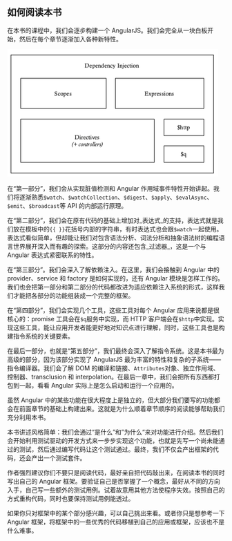 ## 如何阅读本书

在本书的课程中，我们会逐步构建一个 AngularJS。我们会完全从一块白板开始，然后在每个章节逐渐加入各种新特性。

![](/assets/structure_of_angularjs.png)

在“第一部分”，我们会从实现脏值检测和 Angular 作用域事件特性开始讲起。我们将逐渐熟悉`$watch`、`$watchCollection`、`$digest`、`$apply`、`$evalAsync`、`$emit`、`$broadcast`等 API 的内部运行原理。

在“第二部分”，我们会在原有代码的基础上增加对_表达式_的支持，表达式就是我们放在模板中的`{{ }}`花括号内部的字符串，有时表达式也会跟`$watch`一起使用。表达式看似简单，但却能让我们对包含语法分析、词法分析和抽象语法树的编程语言世界展开深入而有趣的探索。这部分的内容还包含_过滤器_，这是一个与 Angular 表达式紧密联系的特性。

在“第三部分”。我们会深入了解依赖注入。在这里，我们会接触到 Angular 中的 provider、service 和 factory 是如何实现的，还有 Angular 模块是怎样工作的。我们也会把第一部分和第二部分的代码都改进为适应依赖注入系统的形式，这样我们才能把各部分的功能组装成一个完整的框架。

在“第四部分”，我们会实现几个工具，这些工具对每个 Angular 应用来说都是很核心的：promise 工具会在`$q`服务中实现，而 HTTP 客户端会在`$http`中实现。实现这些工具，能让应用开发者能更好地对知识点进行理解，同时，这些工具也是构建指令系统的关键要素。

在最后一部分，也就是“第五部分”，我们最终会深入了解指令系统。这是本书最为高级的部分，因为该部分实现了 AngularJS 最为丰富的特性和复杂的子系统——指令编译器。我们会了解 DOM 的编译和链接、`Attributes`对象、独立作用域、控制器、transclusion 和 interpolation。在最后一章中，我们会把所有东西都打包到一起，看看 Angular 实际上是怎么启动和运行一个应用的。

虽然 Angular 中的某些功能在很大程度上是独立的，但大部分我们要写的功能都会在前面章节的基础上构建出来。这就是为什么顺着章节顺序的阅读能够帮助我们充分利用本书。

本书讲述风格简单：我们会通过“是什么”和”为什么“来对功能进行介绍。然后我们会开始利用测试驱动的开发方式来一步步实现这个功能，也就是先写一个尚未能通过的测试，然后通过编写代码让这个测试通过。最终，我们不仅会产出框架的代码，还会产出一个测试套件。

作者强烈建议你们不要只是阅读代码，最好亲自把代码敲出来，在阅读本书的同时写出自己的 Angular 框架。要验证自己是否掌握了一个概念，最好从不同的方向入手，自己写一些额外的测试用例。试着故意用其他方法使程序失效。按照自己的方式重构代码，同时也要保持测试用例能透过。

如果你只对框架中的某个部分感兴趣，可以自己挑出来看。或者你只是想参考一下 Angular 框架，将框架中的一些优秀的代码移植到自己的应用或框架，应该也不是什么难事。